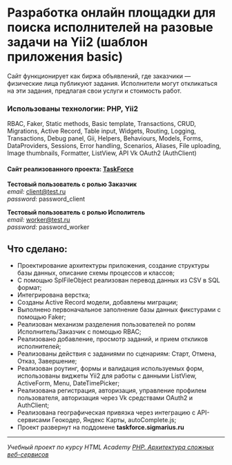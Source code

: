 # Разработка онлайн площадки для поиска исполнителей на разовые задачи на Yii2 (шаблон приложения basic)

Сайт функционирует как биржа объявлений, где заказчики — физические лица публикуют задания. Исполнители могут откликаться на эти задания, предлагая свои услуги и стоимость работ.

### Использованы технологии: PHP, Yii2  
RBAC, Faker, Static methods, Basic template, Transactions, CRUD, Migrations, Active Record, Table input, Widgets, Routing, Logging, Transactions, Debug panel, Gii, Helpers, Behaviours, Models, Forms, DataProviders, Sessions, Error handling, Scenarios, Aliases, File uploading, Image thumbnails, Formatter, ListView, API Vk OAuth2 (AuthClient)

#### Сайт реализованного проекта: [TaskForce](https://taskforce.sigmarius.ru/ "Перейти на сайт")  

**Тестовый пользователь с ролью Заказчик**   
_email:_ client@test.ru  
_password:_ password_client

**Тестовый пользователь с ролью Исполитель**   
_email:_ worker@test.ru  
_password:_ password_worker

## Что сделано:  
- Проектирование архитектуры приложения, создание структуры базы данных, описание схемы процессов и классов;
- С помощью SplFileObject реализован перевод данных из CSV в SQL формат;
- Интегрирована верстка;
- Созданы Active Record модели, добавлены миграции;
- Выполнено первоначальное заполнение базы данных фикстурами с помощью Faker;
- Реализован механизм разделения пользователей по ролям Исполнитель/Заказчик с помощью RBAC;
- Реализовано добавление, просмотр заданий, и прием откликов исполнителей;
- Реализованы действия с заданиями по сценариям: Старт, Отмена, Отказ, Завершение;
- Реализован роутинг, формы и валидация используемых форм, использованы виджеты Yii2 для работы с данными ListView, ActiveForm, Menu, DateTimePicker;
- Реализована регистрация, авторизация, управление профилем пользователя, авторизация через Vk средствами OAuth2 и AuthClient;
- Реализована географическая привязка через интеграцию с API-сервисами Геокодер, Яндекс Карты, autoComplete.js;
- Проект развернут на поддомене **taskforce.sigmarius.ru**

***
*Учебный проект по курсу HTML Academy [PHP. Архитектура сложных веб-сервисов](https://htmlacademy.ru/)*